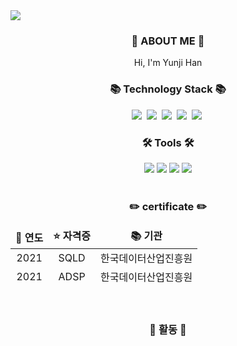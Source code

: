 <img src="https://capsule-render.vercel.app/api?type=SHARK&color=FCB6D0&height=120&section=header&fontSize=90" />

<h3 align="center"> 👋 ABOUT ME 👋 </h3>
<p align="center">
Hi, I'm Yunji Han

</div>

<h3 align="center">📚 Technology Stack 📚</h3>

<p align="center">
  <img src="https://img.shields.io/badge/-Python-3776AB?&logo=python&logoColor=white"/>&nbsp
  <img src="https://img.shields.io/badge/-MySQL-4479A1?&logo=mysql&logoColor=white"/>&nbsp
  <img src="https://img.shields.io/badge/-R-276DC3?&logo=R&logoColor=white"/>&nbsp
  <img src="https://img.shields.io/badge/-Pandas-150458?&logo=Pandas&logoColor=white"/>&nbsp
  <img src="https://img.shields.io/badge/-Pytorch-EE4C2C?&logo=PyTorch&logoColor=white"/>&nbsp

</div>
<br>
<h3 align="center">🛠 Tools 🛠</h3>
</div>


<div align=center>
  <img src="https://img.shields.io/badge/GitHub-181717?logo=GitHub&logoColor=white" />
  <img src="https://img.shields.io/badge/GoogleColab-F9AB00?logo=GoogleColab&logoColor=white" />
  <img src="https://img.shields.io/badge/VisualStudioCode-007ACC?logo=visualstudiocode&logoColor=white" />
  <img src="https://img.shields.io/badge/Jupyter-F37626?logo=jupyter&logoColor=white" />

</div>
<br>
<h3 align="center">✏️ certificate ✏️</h3>
</div>

<table>
  <thead align="center">
    <tr border: none;>
      <td><b>🎁 연도</b></td>
      <td><b>⭐ 자격증</b></td>
      <td><b>📚 기관</b></td>
    </tr>
  </thead>
  <tbody>
    <tr>
    <thead align="center">
      <td>2021</b></a></td>
      <td>SQLD</td>
      <td>한국데이터산업진흥원</td>
    </tr>
	        <tr>
      <td>2021</b></a></td>
      <td>ADSP</td>
      <td>한국데이터산업진흥원</td>
    </tr>
    </thead>       
  </tbody>
</table>

</div>
<br>
<h3 align="center"> 🧸 활동 🧸</h3>
</div>
